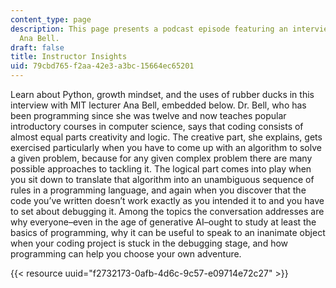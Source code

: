 ```yaml
---
content_type: page
description: This page presents a podcast episode featuring an interview with Dr.
  Ana Bell.
draft: false
title: Instructor Insights
uid: 79cbd765-f2aa-42e3-a3bc-15664ec65201
---
```

Learn about Python, growth mindset, and the uses of rubber ducks in this interview with MIT lecturer Ana Bell, embedded below. Dr. Bell, who has been programming since she was twelve and now teaches popular introductory courses in computer science, says that coding consists of almost equal parts creativity and logic. The creative part, she explains, gets exercised particularly when you have to come up with an algorithm to solve a given problem, because for any given complex problem there are many possible approaches to tackling it. The logical part comes into play when you sit down to translate that algorithm into an unambiguous sequence of rules in a programming language, and again when you discover that the code you’ve written doesn’t work exactly as you intended it to and you have to set about debugging it. Among the topics the conversation addresses are why everyone–even in the age of generative AI–ought to study at least the basics of programming, why it can be useful to speak to an inanimate object when your coding project is stuck in the debugging stage, and how programming can help you choose your own adventure. 

{{< resource uuid="f2732173-0afb-4d6c-9c57-e09714e72c27" >}}